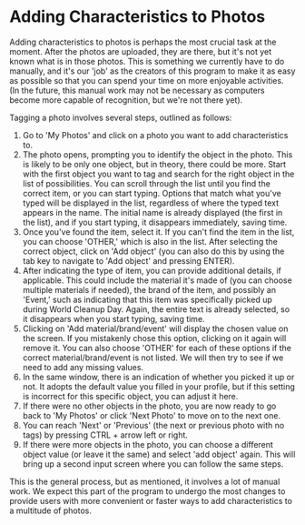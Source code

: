 # Adding Characteristics to Photos

Adding characteristics to photos is perhaps the most crucial task at the moment. After the photos are uploaded, they are there, but it's not yet known what is in those photos. This is something we currently have to do manually, and it's our 'job' as the creators of this program to make it as easy as possible so that you can spend your time on more enjoyable activities. (In the future, this manual work may not be necessary as computers become more capable of recognition, but we're not there yet).

Tagging a photo involves several steps, outlined as follows:

1. Go to 'My Photos' and click on a photo you want to add characteristics to.
2. The photo opens, prompting you to identify the object in the photo. This is likely to be only one object, but in theory, there could be more. Start with the first object you want to tag and search for the right object in the list of possibilities. You can scroll through the list until you find the correct item, or you can start typing. Options that match what you've typed will be displayed in the list, regardless of where the typed text appears in the name. The initial name is already displayed (the first in the list), and if you start typing, it disappears immediately, saving time.
3. Once you've found the item, select it. If you can't find the item in the list, you can choose 'OTHER,' which is also in the list. After selecting the correct object, click on 'Add object' (you can also do this by using the tab key to navigate to 'Add object' and pressing ENTER).
4. After indicating the type of item, you can provide additional details, if applicable. This could include the material it's made of (you can choose multiple materials if needed), the brand of the item, and possibly an 'Event,' such as indicating that this item was specifically picked up during World Cleanup Day. Again, the entire text is already selected, so it disappears when you start typing, saving time.
5. Clicking on 'Add material/brand/event' will display the chosen value on the screen. If you mistakenly chose this option, clicking on it again will remove it. You can also choose 'OTHER' for each of these options if the correct material/brand/event is not listed. We will then try to see if we need to add any missing values.
6. In the same window, there is an indication of whether you picked it up or not. It adopts the default value you filled in your profile, but if this setting is incorrect for this specific object, you can adjust it here.
7. If there were no other objects in the photo, you are now ready to go back to 'My Photos' or click 'Next Photo' to move on to the next one.
8. You can reach 'Next' or 'Previous' (the next or previous photo with no tags) by pressing CTRL + arrow left or right.
9. If there were more objects in the photo, you can choose a different object value (or leave it the same) and select 'add object' again. This will bring up a second input screen where you can follow the same steps.

This is the general process, but as mentioned, it involves a lot of manual work. We expect this part of the program to undergo the most changes to provide users with more convenient or faster ways to add characteristics to a multitude of photos.
